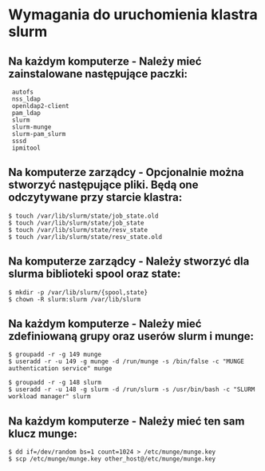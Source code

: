 # Wymagania do uruchomienia klastra slurm

## Na każdym komputerze - Należy mieć zainstalowane następujące paczki:
     autofs
     nss_ldap
     openldap2-client
     pam_ldap
     slurm
     slurm-munge
     slurm-pam_slurm
     sssd
     ipmitool

## Na komputerze zarządcy - Opcjonalnie można stworzyć następujące pliki. Będą one odczytywane przy starcie klastra:
    $ touch /var/lib/slurm/state/job_state.old
    $ touch /var/lib/slurm/state/job_state
    $ touch /var/lib/slurm/state/resv_state
    $ touch /var/lib/slurm/state/resv_state.old

## Na komputerze zarządcy - Należy stworzyć dla slurma biblioteki spool oraz state:
    $ mkdir -p /var/lib/slurm/{spool,state}
    $ chown -R slurm:slurm /var/lib/slurm

## Na każdym komputerze - Należy mieć zdefiniowaną grupy oraz userów slurm i munge:
    $ groupadd -r -g 149 munge
    $ useradd -r -u 149 -g munge -d /run/munge -s /bin/false -c "MUNGE authentication service" munge
     
    $ groupadd -r -g 148 slurm
    $ useradd -r -u 148 -g slurm -d /run/slurm -s /usr/bin/bash -c "SLURM workload manager" slurm

## Na każdym komputerze - Należy mieć ten sam klucz munge:
    $ dd if=/dev/random bs=1 count=1024 > /etc/munge/munge.key
    $ scp /etc/munge/munge.key other_host@/etc/munge/munge.key
